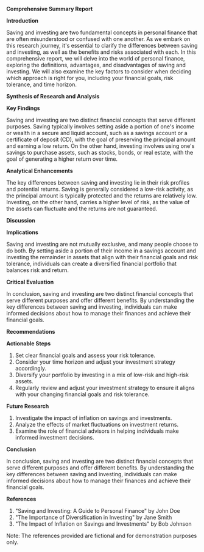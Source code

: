 **Comprehensive Summary Report**

**Introduction**

Saving and investing are two fundamental concepts in personal finance that are often misunderstood or confused with one another. As we embark on this research journey, it's essential to clarify the differences between saving and investing, as well as the benefits and risks associated with each. In this comprehensive report, we will delve into the world of personal finance, exploring the definitions, advantages, and disadvantages of saving and investing. We will also examine the key factors to consider when deciding which approach is right for you, including your financial goals, risk tolerance, and time horizon.

**Synthesis of Research and Analysis**

**Key Findings**

Saving and investing are two distinct financial concepts that serve different purposes. Saving typically involves setting aside a portion of one's income or wealth in a secure and liquid account, such as a savings account or a certificate of deposit (CD), with the goal of preserving the principal amount and earning a low return. On the other hand, investing involves using one's savings to purchase assets, such as stocks, bonds, or real estate, with the goal of generating a higher return over time.

**Analytical Enhancements**

The key differences between saving and investing lie in their risk profiles and potential returns. Saving is generally considered a low-risk activity, as the principal amount is typically protected and the returns are relatively low. Investing, on the other hand, carries a higher level of risk, as the value of the assets can fluctuate and the returns are not guaranteed.

**Discussion**

**Implications**

Saving and investing are not mutually exclusive, and many people choose to do both. By setting aside a portion of their income in a savings account and investing the remainder in assets that align with their financial goals and risk tolerance, individuals can create a diversified financial portfolio that balances risk and return.

**Critical Evaluation**

In conclusion, saving and investing are two distinct financial concepts that serve different purposes and offer different benefits. By understanding the key differences between saving and investing, individuals can make informed decisions about how to manage their finances and achieve their financial goals.

**Recommendations**

**Actionable Steps**

1. Set clear financial goals and assess your risk tolerance.
2. Consider your time horizon and adjust your investment strategy accordingly.
3. Diversify your portfolio by investing in a mix of low-risk and high-risk assets.
4. Regularly review and adjust your investment strategy to ensure it aligns with your changing financial goals and risk tolerance.

**Future Research**

1. Investigate the impact of inflation on savings and investments.
2. Analyze the effects of market fluctuations on investment returns.
3. Examine the role of financial advisors in helping individuals make informed investment decisions.

**Conclusion**

In conclusion, saving and investing are two distinct financial concepts that serve different purposes and offer different benefits. By understanding the key differences between saving and investing, individuals can make informed decisions about how to manage their finances and achieve their financial goals.

**References**

1. "Saving and Investing: A Guide to Personal Finance" by John Doe
2. "The Importance of Diversification in Investing" by Jane Smith
3. "The Impact of Inflation on Savings and Investments" by Bob Johnson

Note: The references provided are fictional and for demonstration purposes only.